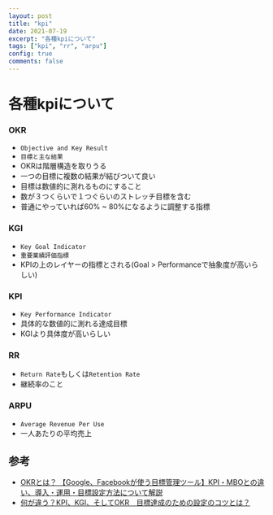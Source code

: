 ```yaml
---
layout: post
title: "kpi"
date: 2021-07-19
excerpt: "各種kpiについて"
tags: ["kpi", "rr", "arpu"]
config: true
comments: false
---
```


# 各種kpiについて

### OKR
 - `Objective and Key Result`
 - `目標と主な結果`
 - OKRは階層構造を取りうる
 - 一つの目標に複数の結果が結びついて良い
 - 目標は数値的に測れるものにすること
 - 数が３つくらいで１つぐらいのストレッチ目標を含む
 - 普通にやっていれば60% ~ 80%になるように調整する指標

### KGI
 - `Key Goal Indicator`
 - `重要業績評価指標`
 - KPIの上のレイヤーの指標とされる(Goal > Performanceで抽象度が高いらしい)

### KPI
 - `Key Performance Indicator`
 - 具体的な数値的に測れる達成目標 
 - KGIより具体度が高いらしい

### RR
 - `Return Rate`もしくは`Retention Rate`
 - 継続率のこと

### ARPU
 - `Average Revenue Per Use`
 - 一人あたりの平均売上

## 参考
 - [OKRとは？ 【Google、Facebookが使う目標管理ツール】KPI・MBOとの違い、導入・運用・目標設定方法について解説](https://www.kaonavi.jp/dictionary/okr/)
 - [何が違う？KPI、KGI、そしてOKR　目標達成のための設定のコツとは？](https://data.wingarc.com/what-is-kpi-kgi-3956)
